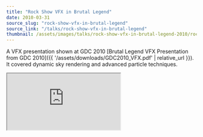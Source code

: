 ```yaml
---
title: "Rock Show VFX in Brutal Legend"
date: 2010-03-31
source_slug: "rock-show-vfx-in-brutal-legend"
source_link: "/talks/rock-show-vfx-in-brutal-legend"
thumbnail: /assets/images/talks/rock-show-vfx-in-brutal-legend-2010/rock-show-vfx-in-brutal-legend-2010-thumbnail.webp
---
```


A VFX presentation shown at GDC 2010 [Brutal Legend VFX Presentation from GDC 2010]({{ '/assets/downloads/GDC2010_VFX.pdf' | relative_url }}). It covered dynamic sky rendering and advanced particle techniques.

<div class="experience-video">
  <iframe
    src="https://player.vimeo.com/video/8733431?wmode=opaque&api=1"
    title="Brutal Legend Time Lapse Climate Video"
    allow="autoplay; fullscreen; picture-in-picture"
    allowfullscreen
    loading="lazy"
  ></iframe>
</div>
